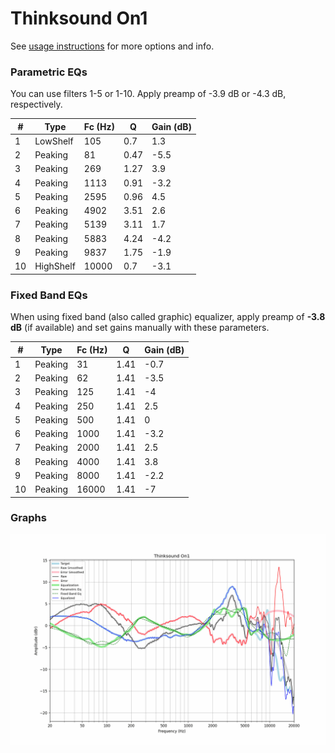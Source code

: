 # Thinksound On1
See [usage instructions](https://github.com/jaakkopasanen/AutoEq#usage) for more options and info.

### Parametric EQs
You can use filters 1-5 or 1-10. Apply preamp of -3.9 dB or -4.3 dB, respectively.

|   # | Type      |   Fc (Hz) |    Q |   Gain (dB) |
|-----|-----------|-----------|------|-------------|
|   1 | LowShelf  |       105 | 0.7  |         1.3 |
|   2 | Peaking   |        81 | 0.47 |        -5.5 |
|   3 | Peaking   |       269 | 1.27 |         3.9 |
|   4 | Peaking   |      1113 | 0.91 |        -3.2 |
|   5 | Peaking   |      2595 | 0.96 |         4.5 |
|   6 | Peaking   |      4902 | 3.51 |         2.6 |
|   7 | Peaking   |      5139 | 3.11 |         1.7 |
|   8 | Peaking   |      5883 | 4.24 |        -4.2 |
|   9 | Peaking   |      9837 | 1.75 |        -1.9 |
|  10 | HighShelf |     10000 | 0.7  |        -3.1 |

### Fixed Band EQs
When using fixed band (also called graphic) equalizer, apply preamp of **-3.8 dB** (if available) and set gains manually with these parameters.

|   # | Type    |   Fc (Hz) |    Q |   Gain (dB) |
|-----|---------|-----------|------|-------------|
|   1 | Peaking |        31 | 1.41 |        -0.7 |
|   2 | Peaking |        62 | 1.41 |        -3.5 |
|   3 | Peaking |       125 | 1.41 |        -4   |
|   4 | Peaking |       250 | 1.41 |         2.5 |
|   5 | Peaking |       500 | 1.41 |         0   |
|   6 | Peaking |      1000 | 1.41 |        -3.2 |
|   7 | Peaking |      2000 | 1.41 |         2.5 |
|   8 | Peaking |      4000 | 1.41 |         3.8 |
|   9 | Peaking |      8000 | 1.41 |        -2.2 |
|  10 | Peaking |     16000 | 1.41 |        -7   |

### Graphs
![](./Thinksound%20On1.png)

